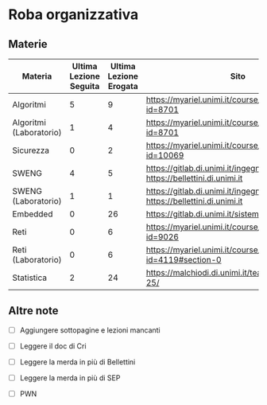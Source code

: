# Roba organizzativa

## Materie

| Materia  | Ultima Lezione Seguita | Ultima Lezione Erogata | Sito | Altro |
| ------------- | ------------- | --- | --- | --- |
| Algoritmi  | 5  | 9 |  https://myariel.unimi.it/course/view.php?id=8701 | https://t.me/+sfEGgXYELAswMDBk |
| Algoritmi (Laboratorio) | 1  | 4 | https://myariel.unimi.it/course/view.php?id=8701 | https://t.me/+sfEGgXYELAswMDBk |
| Sicurezza | 0 | 2 | https://myariel.unimi.it/course/view.php?id=10069 | https://pwn.college |
| SWENG | 4 | 5 | https://gitlab.di.unimi.it/ingegneriadelsoftware, https://bellettini.di.unimi.it | https://marcobuster.github.io/sweng/ |
| SWENG (Laboratorio) | 1 | 1 | https://gitlab.di.unimi.it/ingegneriadelsoftware, https://bellettini.di.unimi.it | . |
| Embedded | 0 | 26 | https://gitlab.di.unimi.it/sistemiembedded | Sviluppa il progetto |
| Reti | 0 | 6 | https://myariel.unimi.it/course/view.php?id=9026 | Fai stecazzo di esercizi su Packet Tracer di merda |
| Reti (Laboratorio) | 0 | 6 | https://myariel.unimi.it/course/view.php?id=4119#section-0 | . |
| Statistica | 2 | 24 | https://malchiodi.di.unimi.it/teaching/SAD/2024-25/| . |


## Altre note



* [ ] Aggiungere sottopagine e lezioni mancanti

* [ ] Leggere il doc di Cri

* [ ] Leggere la merda in più di Bellettini

* [ ] Leggere la merda in più di SEP

* [ ] PWN





